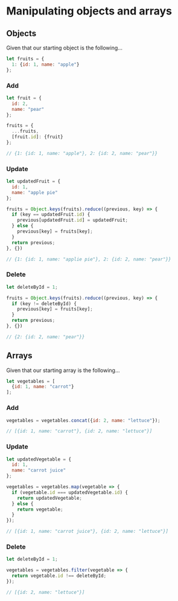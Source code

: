 # Manipulating objects and arrays

## Objects

Given that our starting object is the following...
```javascript
let fruits = {
  1: {id: 1, name: "apple"}
};
```

### Add

```javascript
let fruit = {
  id: 2,
  name: "pear"
};

fruits = {
  ...fruits,
  [fruit.id]: {fruit}
};

// {1: {id: 1, name: "apple"}, 2: {id: 2, name: "pear"}}
```

### Update

```javascript
let updatedFruit = {
  id: 1, 
  name: "apple pie"
};

fruits = Object.keys(fruits).reduce((previous, key) => {
  if (key == updatedFruit.id) {
    previous[updatedFruit.id] = updatedFruit;
  } else {
    previous[key] = fruits[key];
  }
  return previous;
}, {})

// {1: {id: 1, name: "applie pie"}, 2: {id: 2, name: "pear"}}
```

### Delete

```javascript
let deleteById = 1;

fruits = Object.keys(fruits).reduce((previous, key) => {
  if (key != deleteById) {
    previous[key] = fruits[key];
  }
  return previous;
}, {})

// {2: {id: 2, name: "pear"}}
```

## Arrays
Given that our starting array is the following...
```javascript
let vegetables = [
  {id: 1, name: "carrot"}
];
```

### Add
```javascript
vegetables = vegetables.concat({id: 2, name: "lettuce"});

// [{id: 1, name: "carrot"}, {id: 2, name: "lettuce"}]
```

### Update
```javascript
let updatedVegetable = {
  id: 1, 
  name: "carrot juice"
};

vegetables = vegetables.map(vegetable => {
  if (vegetable.id === updatedVegetable.id) {
    return updatedVegetable;
  } else {
    return vegetable;
  }
});

// [{id: 1, name: "carrot juice"}, {id: 2, name: "lettuce"}]
```

### Delete
```javascript
let deleteById = 1;

vegetables = vegetables.filter(vegetable => {
  return vegetable.id !== deleteById;
});

// [{id: 2, name: "lettuce"}]
```